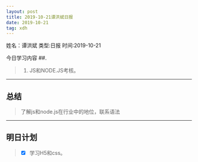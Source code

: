 ```yaml
---
layout: post
title: 2019-10-21谭洪斌日报
date: 2019-10-21
tag: xdh
---
```


姓名：谭洪斌
类型:日报
时间:2019-10-21

今日学习内容 ##.  

>1. JS和NODE.JS考核。
>

* * *
## 总结 ##
> 了解js和node.js在行业中的地位，联系语法
* * *
## 明日计划 ##
> - [x] 学习H5和css。

